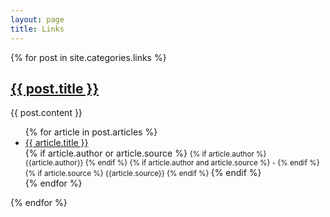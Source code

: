 ```yaml
---
layout: page
title: Links
---
```


{% for post in site.categories.links %}
<div class="post">
    <h2 class="post-title">
      <a href="{{ post.url }}">
        {{ post.title }}
      </a>
    </h2>
    {{ post.content }}
    <ul>
      {% for article in post.articles %}
        <li>
          <a href="{{ article.url }}">
            {{ article.title }}
          </a></br>
        {% if article.author or article.source %}
        <small>
          {% if article.author %}
            {{article.author}}
          {% endif %}
          {% if article.author and article.source %}
          -
          {% endif %}
          {% if article.source %}
            {{article.source}}
          {% endif %}
        </small>
        {% endif %}
        </li>
    {% endfor %}
  </ul>
</div>

{% endfor %}
